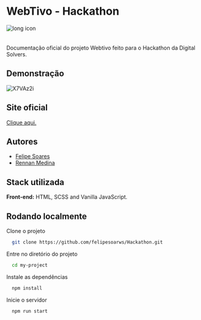 
# WebTivo - Hackathon


![long icon](https://user-images.githubusercontent.com/86936050/163807202-ff807b04-1601-43cb-b770-1219cc5b38fa.png)<br>
<br>
<br>
Documentação oficial do projeto Webtivo feito para o Hackathon da Digital Solvers.


## Demonstração
![X7VAz2i](https://user-images.githubusercontent.com/86936050/163806497-b0188fbc-6624-4ab7-b99d-9b06072aaf48.gif)



## Site oficial 

<p><a href="https://webtivo.vercel.app/">Clique aqui.</a></p>


## Autores

- [Felipe Soares](https://www.github.com/felipesoarws)
- [Rennan Medina](https://github.com/RennanMedina19)


## Stack utilizada

**Front-end:** HTML, SCSS and Vanilla JavaScript. 


## Rodando localmente

Clone o projeto

```bash
  git clone https://github.com/felipesoarws/Hackathon.git
```

Entre no diretório do projeto

```bash
  cd my-project
```

Instale as dependências

```bash
  npm install
```

Inicie o servidor

```bash
  npm run start
```



